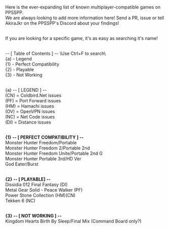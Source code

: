 <br>Here is the ever-expanding list of known multiplayer-compatible games on PPSSPP.
<br>We are always looking to add more information here! Send a PR, issue or tell AkiraJkr on the PPSSPP's Discord about your findings!

<br>If you are looking for a specific game, it's as easy as searching it's name!

<br>-- [ Table of Contents ] -- \\Use Ctrl+F to search\\
<br>{a} - Legend
<br>{1} - Perfect Compatibility
<br>{2} - Playable
<br>{3} - Not Working

<br>{a} -- [ LEGEND ] --
<br>(CN) = Coldbird.Net issues
<br>(PF) = Port Forward issues
<br>(HM) = Hamachi issues
<br>(OV) = OpenVPN issues
<br>(NC) = Net Code issues
<br>(DI) = Distance issues


<br><b>{1} -- [ PERFECT COMPATIBILITY ] --</b>
<br>Monster Hunter Freedom/Portable
<br>Monster Hunter Freedom 2/Portable 2nd
<br>Monster Hunter Freedom Unite/Portable 2nd G
<br>Monster Hunter Portable 3rd/HD Ver
<br>God Eater/Burst

<br><b>{2} -- [ PLAYABLE] --</b>
<br>Dissidia 012 Final Fantasy (DI)
<br>Metal Gear Solid - Peace Walker (PF)
<br>Power Stone Collection (HM)(CN)
<br>Tekken 6 (NC)

<br><b>{3} -- [ NOT WORKING ] --</b>
<br>Kingdom Hearts Birth By Sleep/Final Mix (Command Board only?)